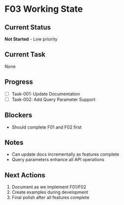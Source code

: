 # F03 Working State

## Current Status
**Not Started** - Low priority

## Current Task
None

## Progress
- [ ] Task-001: Update Documentation
- [ ] Task-002: Add Query Parameter Support

## Blockers
- Should complete F01 and F02 first

## Notes
- Can update docs incrementally as features complete
- Query parameters enhance all API operations

## Next Actions
1. Document as we implement F01/F02
2. Create examples during development
3. Final polish after all features complete